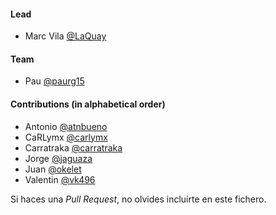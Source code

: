 #### Lead
- Marc Vila [@LaQuay](https://github.com/LaQuay)

#### Team
- Pau [@paurg15](https://github.com/paurg15)

#### Contributions (in alphabetical order)
- Antonio [@atnbueno](https://github.com/atnbueno)
- CaRLymx [@carlymx](https://github.com/carlymx)
- Carratraka [@carratraka](https://github.com/carratraka)
- Jorge [@jaguaza](https://github.com/jaguaza)
- Juan [@okelet](https://github.com/okelet)
- Valentin [@vk496](https://github.com/vk496)

Si haces una *Pull Request*, no olvides incluirte en este fichero. 
